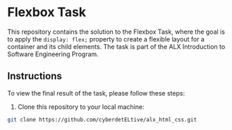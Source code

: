 # Flexbox Task

This repository contains the solution to the Flexbox Task, where the goal is to apply the `display: flex;` property to create a flexible layout for a container and its child elements. The task is part of the ALX Introduction to Software Engineering Program.

## Instructions

To view the final result of the task, please follow these steps:

1. Clone this repository to your local machine:

```bash
git clone https://github.com/cyberdetELtive/alx_html_css.git
